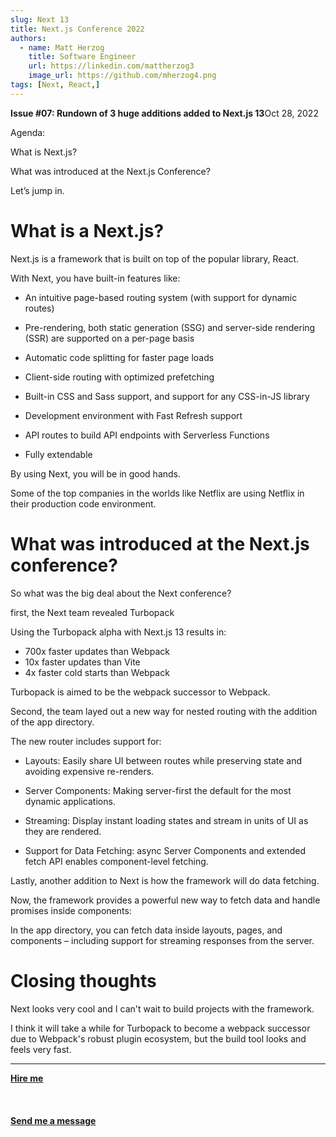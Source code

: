 ```yaml
---
slug: Next 13
title: Next.js Conference 2022
authors:
  - name: Matt Herzog
    title: Software Engineer
    url: https://linkedin.com/mattherzog3
    image_url: https://github.com/mherzog4.png
tags: [Next, React,]
---
```

**Issue #07: Rundown of 3 huge additions added to Next.js 13**Oct 28, 2022

Agenda:

What is Next.js?

What was introduced at the Next.js Conference?


Let’s jump in.

# What is a Next.js?

Next.js is a framework that is built on top of the popular library, React.

With Next, you have built-in features like:

* An intuitive page-based routing system (with support for dynamic routes)

* Pre-rendering, both static generation (SSG) and server-side rendering (SSR) are supported on a per-page basis

* Automatic code splitting for faster page loads

* Client-side routing with optimized prefetching

* Built-in CSS and Sass support, and support for any CSS-in-JS library

* Development environment with Fast Refresh support

* API routes to build API endpoints with Serverless Functions

* Fully extendable

By using Next, you will be in good hands.

Some of the top companies in the worlds like Netflix are using Netflix in their production code environment.

# What was introduced at the Next.js conference?


So what was the big deal about the Next conference?

first, the Next team revealed Turbopack

Using the Turbopack alpha with Next.js 13 results in:

* 700x faster updates than Webpack
* 10x faster updates than Vite
* 4x faster cold starts than Webpack

Turbopack is aimed to be the webpack successor to Webpack.

Second, the team layed out a new way for nested routing with the addition of the app directory.

The new router includes support for:

* Layouts: Easily share UI between routes while preserving state and avoiding expensive re-renders.

* Server Components: Making server-first the default for the most dynamic applications.

* Streaming: Display instant loading states and stream in units of UI as they are rendered.

* Support for Data Fetching: async Server Components and extended fetch API enables component-level fetching.

Lastly, another addition to Next is how the framework will do data fetching.

Now, the framework provides a powerful new way to fetch data and handle promises inside components:

In the app directory, you can fetch data inside layouts, pages, and components – including support for streaming responses from the server.

# Closing thoughts

Next looks very cool and I can't wait to build projects with the framework.

I think it will take a while for Turbopack to become a webpack successor due to Webpack's robust plugin ecosystem, but the build tool looks and feels very fast.

<hr></hr>

<a href="https://calendly.com/mattherzog/business-chat" target="_blank"><b><u>Hire me</u></b></a>
<br></br>
<br></br>
<a href="mailto:matt@mattherzog.me" target="_blank"><b><u>Send me a message</u></b></a>
